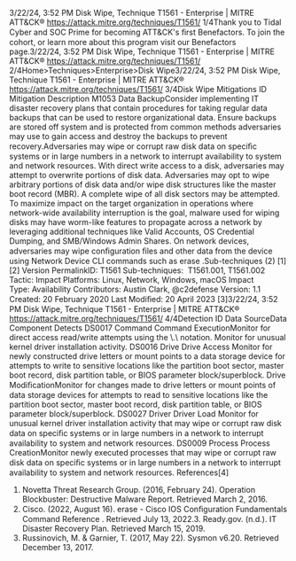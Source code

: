 3/22/24, 3:52 PM Disk Wipe, Technique T1561 - Enterprise | MITRE ATT&CK®
https://attack.mitre.org/techniques/T1561/ 1/4Thank you to Tidal Cyber and SOC Prime for becoming ATT&CK's ﬁrst Benefactors. To join the cohort, or learn more about this program visit our
Benefactors page.3/22/24, 3:52 PM Disk Wipe, Technique T1561 - Enterprise | MITRE ATT&CK®
https://attack.mitre.org/techniques/T1561/ 2/4Home>Techniques>Enterprise>Disk Wipe3/22/24, 3:52 PM Disk Wipe, Technique T1561 - Enterprise | MITRE ATT&CK®
https://attack.mitre.org/techniques/T1561/ 3/4Disk Wipe
Mitigations
ID Mitigation Description
M1053 Data
BackupConsider implementing IT disaster recovery plans that contain procedures for taking regular data backups that
can be used to restore organizational data. Ensure backups are stored off system and is protected from
common methods adversaries may use to gain access and destroy the backups to prevent recovery.Adversaries may wipe or corrupt raw disk data on speciﬁc systems or in large numbers in a network to interrupt availability to system and
network resources. With direct write access to a disk, adversaries may attempt to overwrite portions of disk data. Adversaries may opt to
wipe arbitrary portions of disk data and/or wipe disk structures like the master boot record (MBR). A complete wipe of all disk sectors may
be attempted.
To maximize impact on the target organization in operations where network-wide availability interruption is the goal, malware used for
wiping disks may have worm-like features to propagate across a network by leveraging additional techniques like Valid Accounts, OS
Credential Dumping, and SMB/Windows Admin Shares.
On network devices, adversaries may wipe conﬁguration ﬁles and other data from the device using Network Device CLI commands such as
erase .Sub-techniques (2)
[1]
[2]
Version PermalinkID: T1561
Sub-techniques:  T1561.001, T1561.002
 
Tactic: Impact
 
Platforms: Linux, Network, Windows, macOS
 
Impact Type: Availability
Contributors: Austin Clark, @c2defense
Version: 1.1
Created: 20 February 2020
Last Modiﬁed: 20 April 2023
[3]3/22/24, 3:52 PM Disk Wipe, Technique T1561 - Enterprise | MITRE ATT&CK®
https://attack.mitre.org/techniques/T1561/ 4/4Detection
ID Data SourceData Component Detects
DS0017 Command Command
ExecutionMonitor for direct access read/write attempts using the \\.\ notation. Monitor for
unusual kernel driver installation activity.
DS0016 Drive Drive Access Monitor for newly constructed drive letters or mount points to a data storage device for
attempts to write to sensitive locations like the partition boot sector, master boot record, disk
partition table, or BIOS parameter block/superblock.
Drive
ModiﬁcationMonitor for changes made to drive letters or mount points of data storage devices for
attempts to read to sensitive locations like the partition boot sector, master boot record, disk
partition table, or BIOS parameter block/superblock.
DS0027 Driver Driver Load Monitor for unusual kernel driver installation activity that may wipe or corrupt raw disk data
on speciﬁc systems or in large numbers in a network to interrupt availability to system and
network resources.
DS0009 Process Process
CreationMonitor newly executed processes that may wipe or corrupt raw disk data on speciﬁc
systems or in large numbers in a network to interrupt availability to system and network
resources.
References[4]
1. Novetta Threat Research Group. (2016, February 24).
Operation Blockbuster: Destructive Malware Report. Retrieved
March 2, 2016.
2. Cisco. (2022, August 16). erase - Cisco IOS Conﬁguration
Fundamentals Command Reference . Retrieved July 13, 2022.3. Ready.gov. (n.d.). IT Disaster Recovery Plan. Retrieved March
15, 2019.
4. Russinovich, M. & Garnier, T. (2017, May 22). Sysmon v6.20.
Retrieved December 13, 2017.